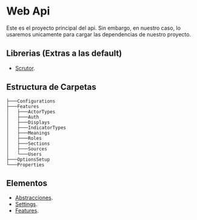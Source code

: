 # Web Api

Este es el proyecto principal del api. Sin embargo, en nuestro caso, lo usaremos unicamente para cargar las dependencias de nuestro proyecto.

## Librerias (Extras a las default)

- [Scrutor](https://github.com/khellang/Scrutor).

## Estructura de Carpetas

```shell
├───Configurations
├───Features
│   ├───ActorTypes
│   ├───Auth
│   ├───Displays
│   ├───IndicatorTypes
│   ├───Meanings
│   ├───Roles
│   ├───Sections
│   ├───Sources
│   └───Users
├───OptionsSetup
└───Properties
```

## Elementos

- [Abstracciones](./Abstractions/abstractions.md).
- [Settings](settings.md).
- [Features](./features/features.md).
